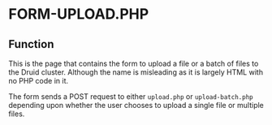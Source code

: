 # FORM-UPLOAD.PHP

## Function

This is the page that contains the form to upload a file or a batch of files to the Druid cluster. Although the name is misleading as it is largely HTML with no PHP code in it. 

The form sends a POST request to either `upload.php` or `upload-batch.php` depending upon whether the user chooses to upload a single file or multiple files.

